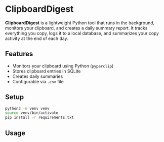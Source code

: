 # ClipboardDigest

**ClipboardDigest** is a lightweight Python tool that runs in the background, monitors your clipboard, and creates a daily summary report. It tracks everything you copy, logs it to a local database, and summarizes your copy activity at the end of each day.

## Features

- Monitors your clipboard using Python (`pyperclip`)
- Stores clipboard entries in SQLite
- Creates daily summaries
- Configurable via `.env` file

## Setup

```bash
python3 -m venv venv
source venv/bin/activate
pip install -r requirements.txt
```

## Usage
